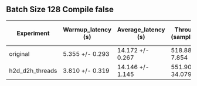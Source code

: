 ## Batch Size 128 Compile false

| Experiment | Warmup_latency (s) | Average_latency (s) | Throughput (samples/sec) | GPU Utilization (%) |
| ---------- | ------------------ | ------------------- | ------------------------ | ------------------- |
| original | 5.355 +/- 0.293 | 14.172 +/- 0.267 | 518.884 +/- 7.854 | 56.108 +/- 0.862 |
| h2d_d2h_threads | 3.810 +/- 0.319 | 14.146 +/- 1.145 | 551.909 +/- 34.079 | 52.057 +/- 4.121 |
